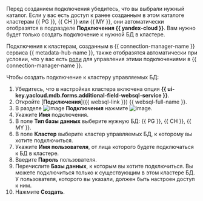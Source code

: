 Перед созданием подключения убедитесь, что вы выбрали нужный каталог. Если у вас есть доступ к ранее созданным в этом каталоге кластерам {{ PG }}, {{ CH }} или {{ MY }}, они автоматически отобразятся в подразделе **Подключения {{ yandex-cloud }}**. Вам нужно будет только создать подключение к нужной БД в кластере.

Подключения к кластерам, созданным в {{ connection-manager-name }} сервиса {{ metadata-hub-name }}, также отобразятся автоматически при условии, что у вас есть [роли](../../metadata-hub/security/index.md#service-roles) для управления этими подключениями в {{ connection-manager-name }}.

Чтобы создать подключение к кластеру управляемых БД:

1. Убедитесь, что в настройках кластера включена опция **{{ ui-key.yacloud.mdb.forms.additional-field-websql-service }}**.
1. Откройте [**Подключения**]({{ websql-link }}) {{ websql-full-name }}.
1. В разделе ![image](../../_assets/console-icons/folder-tree.svg) **Подключения** нажмите ![image](../../_assets/console-icons/square-plus.svg).
1. Укажите **Имя** подключения.
1. В поле **Тип базы данных** выберите нужную БД: {{ PG }}, {{ CH }}, {{ MY }}.
1. В поле **Кластер** выберите кластер управляемых БД, к которому вы хотите подключиться. 
1. Укажите **Имя пользователя**, от лица которого будете подключаться к БД в кластере.
1. Введите **Пароль** пользователя.
1. Перечислите **Базы данных**, к которым вы хотите подключиться. Вы можете подключиться только к существующим в этом кластере БД. У пользователя, которого вы указали, должен быть настроен доступ к ним.
1. Нажмите **Создать**.
